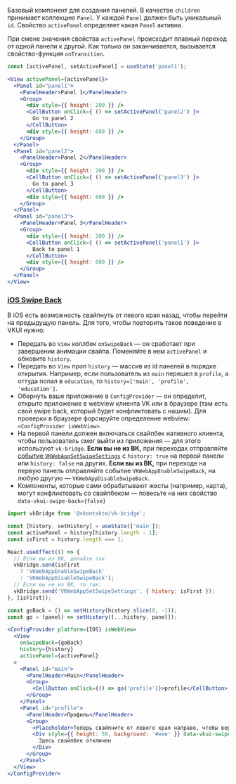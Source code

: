 Базовый компонент для создания панелей. В качестве `children` принимает коллекцию `Panel`.
У каждой `Panel` должен быть уникальный `id`. Свойство `activePanel` определяет какая `Panel` активна.

При смене значения свойства `activePanel` происходит плавный переход от одной панели к другой.
Как только он заканчивается, вызывается свойство-функция `onTransition`.

```jsx
const [activePanel, setActivePanel] = useState('panel1');

<View activePanel={activePanel}>
  <Panel id="panel1">
    <PanelHeader>Panel 1</PanelHeader>
    <Group>
      <div style={{ height: 200 }} />
      <CellButton onClick={ () => setActivePanel('panel2') }>
        Go to panel 2
      </CellButton>
      <div style={{ height: 600 }} />
    </Group>
  </Panel>
  <Panel id="panel2">
    <PanelHeader>Panel 2</PanelHeader>
    <Group>
      <div style={{ height: 200 }} />
      <CellButton onClick={ () => setActivePanel('panel3') }>
        Go to panel 3
      </CellButton>
      <div style={{ height: 600 }} />
    </Group>
  </Panel>
  <Panel id="panel3">
    <PanelHeader>Panel 3</PanelHeader>
    <Group>
      <div style={{ height: 200 }} />
      <CellButton onClick={ () => setActivePanel('panel1') }>
        Back to panel 1
      </CellButton>
      <div style={{ height: 600 }} />
    </Group>
  </Panel>
</View>
```

### <a id="/View?id=iosswipeback"></a>[iOS Swipe Back](#/View?id=iosswipeback)

В iOS есть возможность свайпнуть от левого края назад, чтобы перейти на предыдущую панель. Для того, чтобы
повторить такое поведение в VKUI нужно:

- Передать во `View` коллбек `onSwipeBack` — он сработает при завершении анимации свайпа. Поменяйте в нем `activePanel` и обновите `history`.
- Передать во `View` проп `history` — массив из id панелей в порядке открытия. Например, если пользователь из `main` перешел в `profile`, а оттуда попал в `education`, то `history=['main', 'profile', 'education']`.
- Обернуть ваше приложение в `ConfigProvider` — он определит, открыто приложение в webview клиента VK или в браузере (там есть свой swipe back, который будет конфликтовать с нашим). Для проверки в браузере форсируйте определение webview: `<СonfigProvider isWebView>`.
- На первой панели должен включаться свайпбек нативного клиента, чтобы пользователь смог выйти из приложения — для этого используют `vk-bridge`. __Если вы не из ВК,__ при переходах отправляйте [событие `VKWebAppSetSwipeSettings`](https://vk.com/dev.php?method=vk_bridge_events_10&f=Включение%20swipe%20как%20в%20браузере) с `history: true` на первой панели или `history: false` на других. __Если вы из ВК,__ при переходе на первую панель отправляйте событие `VKWebAppEnableSwipeBack`, на любую другую — `VKWebAppDisableSwipeBack`.
- Компоненты, которые сами обрабатывают жесты (например, карта), могут конфликтовать со свайпбеком — повесьте на них свойство `data-vkui-swipe-back={false}`

```jsx
import vkBridge from '@vkontakte/vk-bridge';

const [history, setHistory] = useState(['main']);
const activePanel = history[history.length - 1];
const isFirst = history.length === 1;

React.useEffect(() => {
  // Если вы из ВК, делайте так
  vkBridge.send(isFirst
    ? 'VKWebAppEnableSwipeBack'
    : 'VKWebAppDisableSwipeBack');
  // Если вы не из ВК, то так:
  vkBridge.send('VKWebAppSetSwipeSettings', { history: isFirst });
}, [isFirst]);

const goBack = () => setHistory(history.slice(0, -1));
const go = (panel) => setHistory([...history, panel]);

<ConfigProvider platform={IOS} isWebView>
  <View
    onSwipeBack={goBack}
    history={history}
    activePanel={activePanel}
  >
    <Panel id="main">
      <PanelHeader>Main</PanelHeader>
      <Group>
        <CellButton onClick={() => go('profile')}>profile</CellButton>
      </Group>
    </Panel>
    <Panel id="profile">
      <PanelHeader>Профиль</PanelHeader>
      <Group>
        <Placeholder>Теперь свайпните от левого края направо, чтобы вернуться</Placeholder>
        <Div style={{ height: 50, background: '#eee' }} data-vkui-swipe-back={false}>
          Здесь свайпбек отключен
        </Div>
      </Group>
    </Panel>
  </View>
</ConfigProvider>
```
